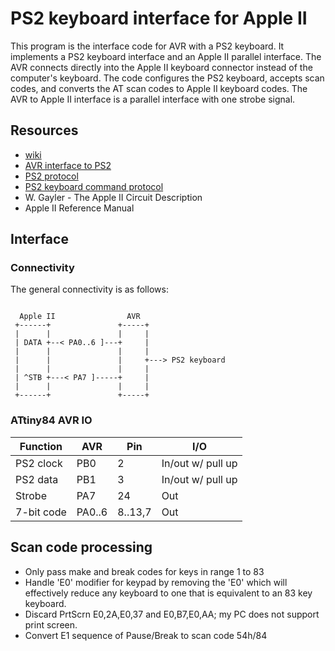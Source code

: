 # PS2 keyboard interface for Apple II

This program is the interface code for AVR with a PS2 keyboard. It implements a PS2 keyboard interface and an Apple II parallel interface. The AVR connects directly into the Apple II keyboard connector instead of the computer's keyboard. The code configures the PS2 keyboard, accepts scan codes, and converts the AT scan codes to Apple II keyboard codes. The AVR to Apple II interface is a parallel interface with one strobe signal.

## Resources

- [wiki](https://en.wikipedia.org/wiki/PS/2_port)
- [AVR interface to PS2](http://www.electronics-base.com/projects/complete-projects/108-avr-ps2-keyboard-key-readout)
- [PS2 protocol](http://www.burtonsys.com/ps2_chapweske.htm)
- [PS2 keyboard command protocol](https://wiki.osdev.org/PS/2_Keyboard)
- W. Gayler - The Apple II Circuit Description
- Apple II Reference Manual

## Interface

### Connectivity

The general connectivity is as follows:

```

  Apple II                AVR
 +------+               +-----+
 |      |               |     |
 | DATA +--< PA0..6 ]---+     |
 |      |               |     |
 |      |               |     +---> PS2 keyboard
 |      |               |     |
 | ^STB +---< PA7 ]-----+     |
 |      |               |     |
 +------+               +-----+

```

### ATtiny84 AVR IO

| Function   | AVR    | Pin     | I/O               |
|------------|--------|---------|-------------------|
| PS2 clock  | PB0    | 2       | In/out w/ pull up |
| PS2 data   | PB1    | 3       | In/out w/ pull up |
| Strobe     | PA7    | 24      | Out               |
| 7-bit code | PA0..6 | 8..13,7 | Out               |

## Scan code processing

- Only pass make and break codes for keys in range 1 to 83
- Handle 'E0' modifier for keypad by removing the 'E0' which will effectively reduce any keyboard to one that is equivalent to an 83 key keyboard.
- Discard PrtScrn E0,2A,E0,37 and E0,B7,E0,AA; my PC does not support print screen.
- Convert E1 sequence of Pause/Break to scan code 54h/84
